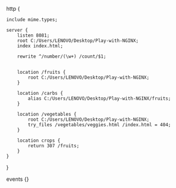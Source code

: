 http {

    include mime.types;

    server {
        listen 8081;
        root C:/Users/LENOVO/Desktop/Play-with-NGINX;
        index index.html;

        rewrite ^/number/(\w+) /count/$1;


        location /fruits {
            root C:/Users/LENOVO/Desktop/Play-with-NGINX;
        }

        location /carbs {
            alias C:/Users/LENOVO/Desktop/Play-with-NGINX/fruits;
        }

        location /vegetables {
            root C:/Users/LENOVO/Desktop/Play-with-NGINX;
            try_files /vegetables/veggies.html /index.html = 404;
        }

        location crops {
            return 307 /fruits;
        }
    }
}

events {}